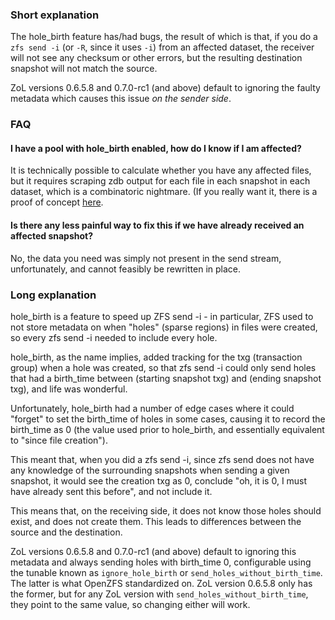 ### Short explanation
The hole_birth feature has/had bugs, the result of which is that, if you do a `zfs send -i` (or `-R`, since it uses `-i`) from an affected dataset, the receiver will not see any checksum or other errors, but the resulting destination snapshot will not match the source.

ZoL versions 0.6.5.8 and 0.7.0-rc1 (and above) default to ignoring the faulty metadata which causes this issue *on the sender side*.

### FAQ

#### I have a pool with hole_birth enabled, how do I know if I am affected?
It is technically possible to calculate whether you have any affected files, but it requires scraping zdb output for each file in each snapshot in each dataset, which is a combinatoric nightmare. (If you really want it, there is a proof of concept [here](https://github.com/rincebrain/hole_birth_test).

#### Is there any less painful way to fix this if we have already received an affected snapshot?
No, the data you need was simply not present in the send stream, unfortunately, and cannot feasibly be rewritten in place.

### Long explanation
hole_birth is a feature to speed up ZFS send -i - in particular, ZFS used to not store metadata on when "holes" (sparse regions) in files were created, so every zfs send -i needed to include every hole.

hole_birth, as the name implies, added tracking for the txg (transaction group) when a hole was created, so that zfs send -i could only send holes that had a birth_time between (starting snapshot txg) and (ending snapshot txg), and life was wonderful.

Unfortunately, hole_birth had a number of edge cases where it could "forget" to set the birth_time of holes in some cases, causing it to record the birth_time as 0 (the value used prior to hole_birth, and essentially equivalent to "since file creation").

This meant that, when you did a zfs send -i, since zfs send does not have any knowledge of the surrounding snapshots when sending a given snapshot, it would see the creation txg as 0, conclude "oh, it is 0, I must have already sent this before", and not include it.

This means that, on the receiving side, it does not know those holes should exist, and does not create them. This leads to differences between the source and the destination.

ZoL versions 0.6.5.8 and 0.7.0-rc1 (and above) default to ignoring this metadata and always sending holes with birth_time 0, configurable using the tunable known as `ignore_hole_birth` or `send_holes_without_birth_time`. The latter is what OpenZFS standardized on. ZoL version 0.6.5.8 only has the former, but for any ZoL version with `send_holes_without_birth_time`, they point to the same value, so changing either will work.
